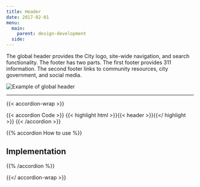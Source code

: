 ```yaml
---
title: Header
date: 2017-02-01
menu:
  main:
    parent: design-development
  side:
---
```


The global header provides the City logo, site-wide navigation, and search functionality. The footer has two parts. The first footer provides 311 information. The second footer links to community resources, city government, and social media.

<img src="/standards/img/header-example.jpg" alt="Example of global header" class="bdr-all bdr-dark-gray">

---

{{< accordion-wrap >}}

{{< accordion Code >}}
  {{< highlight html >}}{{< header >}}{{</ highlight >}}
{{< /accordion >}}

{{% accordion How to use %}}
## Implementation
{{% /accordion %}}

{{</ accordion-wrap >}}
